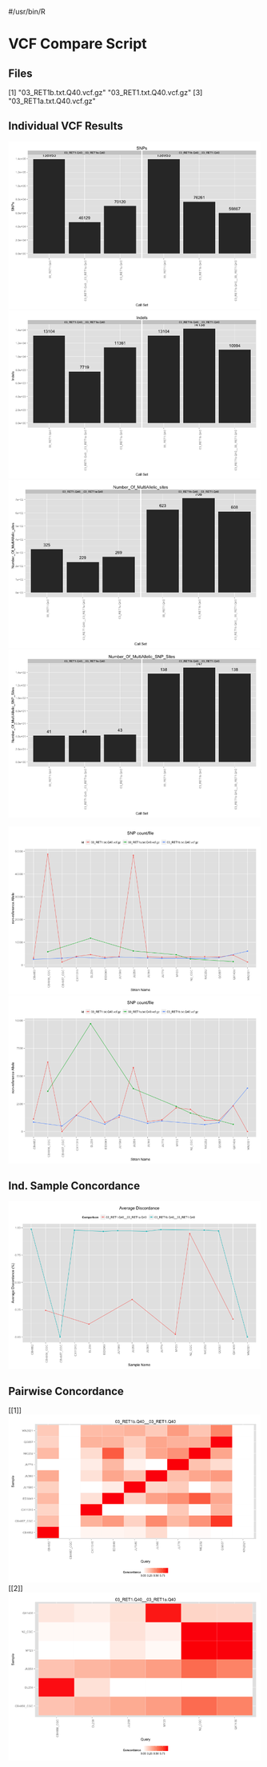 #/usr/bin/R

VCF Compare Script
==================




## Files

[1] "03_RET1b.txt.Q40.vcf.gz" "03_RET1.txt.Q40.vcf.gz" 
[3] "03_RET1a.txt.Q40.vcf.gz"














## Individual VCF Results
![plot of chunk unnamed-chunk-3](../../data/reports/03_RET1b_Q40_03_RET1_Q40_03_RET1a_Q40/unnamed-chunk-31.png) ![plot of chunk unnamed-chunk-3](../../data/reports/03_RET1b_Q40_03_RET1_Q40_03_RET1a_Q40/unnamed-chunk-32.png) ![plot of chunk unnamed-chunk-3](../../data/reports/03_RET1b_Q40_03_RET1_Q40_03_RET1a_Q40/unnamed-chunk-33.png) ![plot of chunk unnamed-chunk-3](../../data/reports/03_RET1b_Q40_03_RET1_Q40_03_RET1a_Q40/unnamed-chunk-34.png) 


![plot of chunk PSC](../../data/reports/03_RET1b_Q40_03_RET1_Q40_03_RET1a_Q40/PSC1.png) ![plot of chunk PSC](../../data/reports/03_RET1b_Q40_03_RET1_Q40_03_RET1a_Q40/PSC2.png) 


## Ind. Sample Concordance #

![plot of chunk ind_conc](../../data/reports/03_RET1b_Q40_03_RET1_Q40_03_RET1a_Q40/ind_conc.png) 


## Pairwise Concordance

[[1]]
![plot of chunk pairwise_con](../../data/reports/03_RET1b_Q40_03_RET1_Q40_03_RET1a_Q40/pairwise_con1.png) 
[[2]]
![plot of chunk pairwise_con](../../data/reports/03_RET1b_Q40_03_RET1_Q40_03_RET1a_Q40/pairwise_con2.png) 

